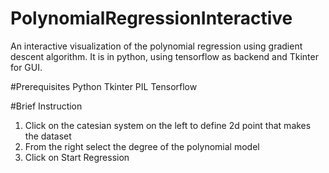 # PolynomialRegressionInteractive
An interactive visualization of the polynomial regression using gradient descent algorithm. It is in python, using tensorflow as backend and Tkinter for GUI.

#Prerequisites
Python
Tkinter
PIL
Tensorflow

#Brief Instruction
1. Click on the catesian system on the left to define 2d point that makes the dataset
2. From the right select the degree of the polynomial model
3. Click on Start Regression
